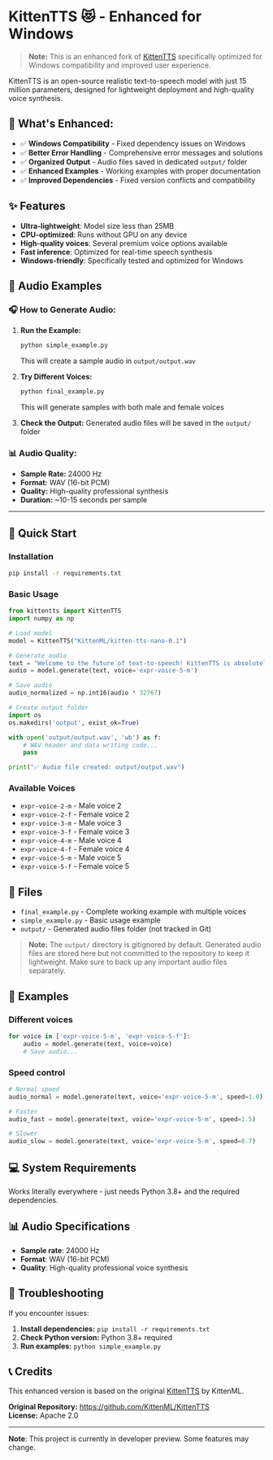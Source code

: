 # KittenTTS 😻 - Enhanced for Windows

> **Note:** This is an enhanced fork of [KittenTTS](https://github.com/KittenML/KittenTTS) specifically optimized for Windows compatibility and improved user experience.

KittenTTS is an open-source realistic text-to-speech model with just 15 million parameters, designed for lightweight deployment and high-quality voice synthesis.

## 🚀 **What's Enhanced:**

- ✅ **Windows Compatibility** - Fixed dependency issues on Windows
- ✅ **Better Error Handling** - Comprehensive error messages and solutions
- ✅ **Organized Output** - Audio files saved in dedicated `output/` folder
- ✅ **Enhanced Examples** - Working examples with proper documentation
- ✅ **Improved Dependencies** - Fixed version conflicts and compatibility

## ✨ Features

- **Ultra-lightweight**: Model size less than 25MB
- **CPU-optimized**: Runs without GPU on any device
- **High-quality voices**: Several premium voice options available
- **Fast inference**: Optimized for real-time speech synthesis
- **Windows-friendly**: Specifically tested and optimized for Windows

## 🎵 **Audio Examples**

### 🎧 **How to Generate Audio:**

1. **Run the Example:**
   ```python
   python simple_example.py
   ```
   This will create a sample audio in `output/output.wav`

2. **Try Different Voices:**
   ```python
   python final_example.py
   ```
   This will generate samples with both male and female voices

3. **Check the Output:**
   Generated audio files will be saved in the `output/` folder

### 📊 **Audio Quality:**
- **Sample Rate:** 24000 Hz
- **Format:** WAV (16-bit PCM)
- **Quality:** High-quality professional synthesis
- **Duration:** ~10-15 seconds per sample

---


## 🚀 Quick Start

### Installation

```bash
pip install -r requirements.txt
```

### Basic Usage

```python
from kittentts import KittenTTS
import numpy as np

# Load model
model = KittenTTS("KittenML/kitten-tts-nano-0.1")

# Generate audio
text = "Welcome to the future of text-to-speech! KittenTTS is absolutely incredible - it's fast, lightweight, and produces crystal clear audio quality. This revolutionary AI model is changing the game with just 15 million parameters. Amazing technology!"
audio = model.generate(text, voice='expr-voice-5-m')

# Save audio
audio_normalized = np.int16(audio * 32767)

# Create output folder
import os
os.makedirs('output', exist_ok=True)

with open('output/output.wav', 'wb') as f:
    # WAV header and data writing code...
    pass

print("✅ Audio file created: output/output.wav")
```

### Available Voices

- `expr-voice-2-m` - Male voice 2
- `expr-voice-2-f` - Female voice 2  
- `expr-voice-3-m` - Male voice 3
- `expr-voice-3-f` - Female voice 3
- `expr-voice-4-m` - Male voice 4
- `expr-voice-4-f` - Female voice 4
- `expr-voice-5-m` - Male voice 5
- `expr-voice-5-f` - Female voice 5

## 📁 Files

- `final_example.py` - Complete working example with multiple voices
- `simple_example.py` - Basic usage example
- `output/` - Generated audio files folder (not tracked in Git)

> **Note:** The `output/` directory is gitignored by default. Generated audio files are stored here but not committed to the repository to keep it lightweight. Make sure to back up any important audio files separately.

## 🎯 Examples

### Different voices
```python
for voice in ['expr-voice-5-m', 'expr-voice-5-f']:
    audio = model.generate(text, voice=voice)
    # Save audio...
```

### Speed control
```python
# Normal speed
audio_normal = model.generate(text, voice='expr-voice-5-m', speed=1.0)

# Faster
audio_fast = model.generate(text, voice='expr-voice-5-m', speed=1.5)

# Slower
audio_slow = model.generate(text, voice='expr-voice-5-m', speed=0.7)
```

## 💻 System Requirements

Works literally everywhere - just needs Python 3.8+ and the required dependencies.

## 📊 Audio Specifications

- **Sample rate**: 24000 Hz
- **Format**: WAV (16-bit PCM)
- **Quality**: High-quality professional voice synthesis

## 🔧 Troubleshooting

If you encounter issues:

1. **Install dependencies:** `pip install -r requirements.txt`
2. **Check Python version:** Python 3.8+ required
3. **Run examples:** `python simple_example.py`

## 📞 Credits

This enhanced version is based on the original [KittenTTS](https://github.com/KittenML/KittenTTS) by KittenML.

**Original Repository:** https://github.com/KittenML/KittenTTS  
**License:** Apache 2.0

---

**Note**: This project is currently in developer preview. Some features may change.

